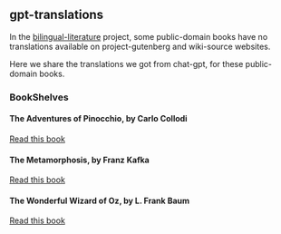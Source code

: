 ## gpt-translations

In the [bilingual-literature](https://github.com/fccm2/bilingual-literature) project,
some public-domain books have no translations available on project-gutenberg and wiki-source
websites.

Here we share the translations we got from chat-gpt, for these public-domain books.

### BookShelves

#### The Adventures of Pinocchio, by Carlo Collodi

[Read this book](
https://fccm2.github.io/gpt-translations/C_Collodi/Pinocchio/Pinocchio-00.html)

#### The Metamorphosis, by Franz Kafka

[Read this book](
https://fccm2.github.io/gpt-translations/Kafka/Metamorphosis/Metamorphosis-01.html)

#### The Wonderful Wizard of Oz, by L. Frank Baum

[Read this book](
https://fccm2.github.io/gpt-translations/L_Frank_Baum/The_Wonderful_Wizard_of_Oz/The_Wonderful_Wizard_of_Oz-01.html)

